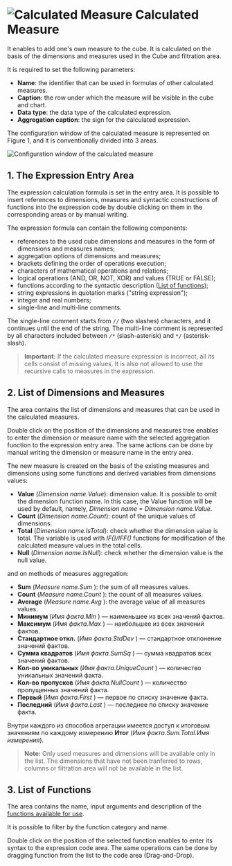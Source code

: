 # ![Calculated Measure](../../images/icons/cube/cases/case-calc_default.svg) Calculated Measure

It enables to add one's own measure to the cube. It is calculated on the basis of the dimensions and measures used in the Cube and filtration area.

It is required to set the following parameters:

* **Name**: the identifier that can be used in formulas of other calculated measures.
* **Caption**: the row under which the measure will be visible in the cube and chart.
* **Data type**: the data type of the calculated expression.
* **Aggregation caption**: the sign for the calculated expression.

The configuration window of the calculated measure is represented on Figure 1, and it is conventionally divided into 3 areas.

![Configuration window of the calculated measure](./cube-calculating-fact.png)

## 1. The Expression Entry Area

The expression calculation formula is set in the entry area. It is possible to insert references to dimensions, measures and syntactic constructions of functions into the expression code by double clicking on them in the corresponding areas or by manual writing.

The expression formula can contain the following components:

* references to the used cube dimensions and measures in the form of dimensions and measures names;
* aggregation options of dimensions and measures;
* brackets defining the order of operations execution;
* characters of mathematical operations and relations;
* logical operations (AND, OR, NOT, XOR) and values (TRUE or FALSE);
* functions according to the syntactic description ([List of functions](#spisok-funktsiy));
* string expressions in quotation marks ("string expression");
* integer and real numbers;
* single-line and multi-line comments.

The single-line comment starts from `//` (two slashes) characters, and it continues until the end of the string. The multi-line comment is represented by all characters included between `/*` (slash-asterisk) and `*/` (asterisk-slash).

> **Important:** If the calculated measure expression is incorrect, all its cells consist of missing values. It is also not allowed to use the recursive calls to measures in the expression.

## 2. List of Dimensions and Measures

The area contains the list of dimensions and measures that can be used in the calculated measures.

Double click on the position of the dimensions and measures tree enables to enter the dimension or measure name with the selected aggregation function to the expression entry area. The same actions can be done by manual writing the dimension or measure name in the entry area.

The new measure is created on the basis of the existing measures and dimensions using some functions and derived variables from dimensions values:

* **Value** (*Dimension name.Value*): dimension value. It is possible to omit the dimension function name. In this case, the Value function will be used by default, namely, *Dimension name* = *Dimension name.Value*.
* **Count** (*Dimension name.Count*): count of the unique values of dimensions.
* **Total** (*Dimension name.IsTotal*): check whether the dimension value is total. The variable is used with *IF()/IFF()* functions for modification of the calculated measure values in the total cells.
* **Null** (*Dimension name.IsNull*): check whether the dimension value is the null value.

and on methods of measures aggregation:

* **Sum** (*Measure name.Sum* ): the sum of all measures values.
* **Count** (*Measure name.Count* ): the count of all measures values.
* **Average** (*Measure name.Avg* ): the average value of all measures values.
* **Минимум** (*Имя факта.Min* ) — наименьшее из всех значений фактов.
* **Максимум** (*Имя факта.Max* ) — наибольшее из всех значений фактов.
* **Стандартное откл.** (*Имя факта.StdDev* ) — стандартное отклонение значений фактов.
* **Сумма квадратов** (*Имя факта.SumSq* ) — сумма квадратов всех значений фактов.
* **Кол-во уникальных** (*Имя факта.UniqueCount* ) — количество уникальных значений факта.
* **Кол-во пропусков** (*Имя факта.NullCount* ) — количество пропущенных значений факта.
* **Первый** (*Имя факта.First* ) — первое по списку значение факта.
* **Последний** (*Имя факта.Last* ) — последнее по списку значение факта.

Внутри каждого из способов агрегации имеется доступ к итоговым значениям по каждому измерению **Итог** (*Имя факта.Sum.Total.Имя измерения*).

> **Note:** Only used measures and dimensions will be available only in the list. The dimensions that have not been tranferred to rows, columns or filtration area will not be available in the list.

## 3. List of Functions

The area contains the name, input arguments and description of the [functions available for use](../../processors/func/calc-func/README.md).

It is possible to filter by the function category and name.

Double click on the position of the selected function enables to enter its syntax to the expression code area. The same operations can be done by dragging function from the list to the code area (Drag-and-Drop).
